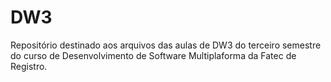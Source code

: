 # DW3
Repositório destinado aos arquivos das aulas de DW3 do terceiro semestre do curso de Desenvolvimento de Software Multiplaforma da Fatec de Registro.
